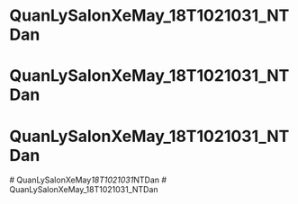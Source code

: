 # QuanLySalonXeMay_18T1021031_NTDan
# QuanLySalonXeMay_18T1021031_NTDan
# QuanLySalonXeMay_18T1021031_NTDan
#   Q u a n L y S a l o n X e M a y _ 1 8 T 1 0 2 1 0 3 1 _ N T D a n  
 # QuanLySalonXeMay_18T1021031_NTDan
